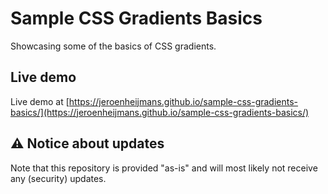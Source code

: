 # Sample CSS Gradients Basics

Showcasing some of the basics of CSS gradients.

## Live demo

Live demo at [https://jeroenheijmans.github.io/sample-css-gradients-basics/](https://jeroenheijmans.github.io/sample-css-gradients-basics/)

## ⚠️ Notice about updates

Note that this repository is provided "as-is" and will most likely not receive any (security) updates.
